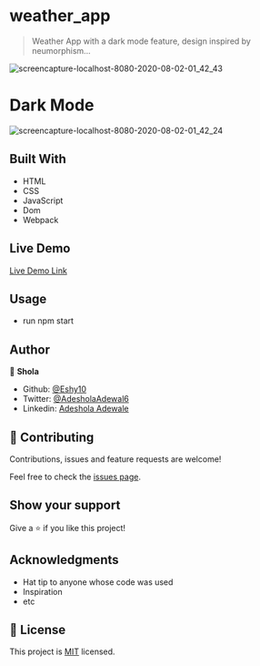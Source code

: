 # weather_app

> Weather App with a dark mode feature, design inspired by neumorphism...

![screencapture-localhost-8080-2020-08-02-01_42_43](https://user-images.githubusercontent.com/52670459/89113012-3ab4ce00-d463-11ea-8455-c3ee6cc4ce2e.png)

# Dark Mode
![screencapture-localhost-8080-2020-08-02-01_42_24](https://user-images.githubusercontent.com/52670459/89113022-515b2500-d463-11ea-99c1-803b52a4db07.png)


## Built With

- HTML
- CSS
- JavaScript
- Dom
- Webpack

## Live Demo

[Live Demo Link](  https://sharp-mahavira-246fb5.netlify.app)


## Usage

 - run npm start

## Author

👤 **Shola**

- Github: [@Eshy10](https://github.com/Eshy10)
- Twitter: [@AdesholaAdewal6](https://twitter.com/AdesholaAdewal6)
- Linkedin: [Adeshola Adewale ](https://www.linkedin.com/in/adewale-adeshola/)

## 🤝 Contributing

Contributions, issues and feature requests are welcome!

Feel free to check the [issues page](issues/).

## Show your support

Give a ⭐️ if you like this project!

## Acknowledgments

- Hat tip to anyone whose code was used
- Inspiration
- etc

## 📝 License

This project is [MIT](lic.url) licensed.